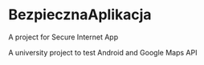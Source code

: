 # BezpiecznaAplikacja
A project for Secure Internet App

A university project to test Android and Google Maps API
